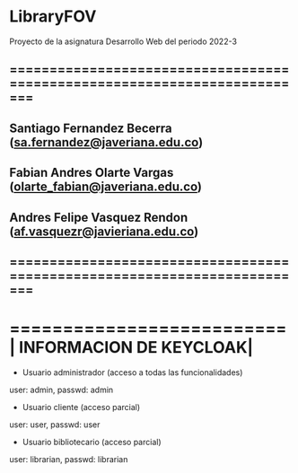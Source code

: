 # LibraryFOV
 Proyecto de la asignatura Desarrollo Web del periodo 2022-3
## =========================================================================
## Santiago Fernandez Becerra (sa.fernandez@javeriana.edu.co)
## Fabian Andres Olarte Vargas (olarte_fabian@javeriana.edu.co)
## Andres Felipe Vasquez Rendon (af.vasquezr@javieriana.edu.co)
## =========================================================================

==========================
| INFORMACION DE KEYCLOAK|
==========================

- Usuario administrador (acceso a todas las funcionalidades)

user: admin, passwd: admin

- Usuario cliente (acceso parcial)

user: user, passwd: user

- Usuario bibliotecario (acceso parcial)

user: librarian, passwd: librarian